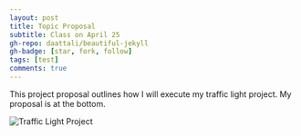 ```yaml
---
layout: post
title: Topic Proposal
subtitle: Class on April 25
gh-repo: daattali/beautiful-jekyll
gh-badge: [star, fork, follow]
tags: [test]
comments: true
---
```



This project proposal outlines how I will execute my traffic light project. My proposal is at the bottom.

![Traffic Light Project](https://user-images.githubusercontent.com/124645204/234105230-b2069ba4-44f9-4e90-86d3-c917d007d872.jpg)



